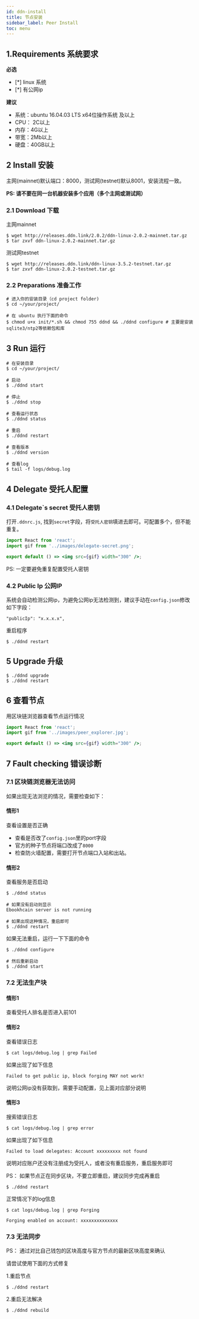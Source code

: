 ```yaml
---
id: ddn-install
title: 节点安装
sidebar_label: Peer Install
toc: menu
---
```


## 1.Requirements 系统要求

**必选**

- [*] linux 系统
- [*] 有公网ip

**建议**

- 系统：ubuntu 16.04.03 LTS x64位操作系统 及以上
- CPU： 2C以上
- 内存：4G以上
- 带宽：2Mb以上
- 硬盘：40GB以上

## 2 Install 安装

主网(mainnet)默认端口：8000，测试网(testnet)默认8001，安装流程一致。

**PS: 请不要在同一台机器安装多个应用（多个主网或测试网）**

### 2.1 Download 下载

主网mainnet

```
$ wget http://releases.ddn.link/2.0.2/ddn-linux-2.0.2-mainnet.tar.gz
$ tar zxvf ddn-linux-2.0.2-mainnet.tar.gz
```

测试网testnet

```
$ wget http://releases.ddn.link/ddn-linux-3.5.2-testnet.tar.gz
$ tar zxvf ddn-linux-2.0.2-testnet.tar.gz
```

### 2.2 Preparations 准备工作


```
# 进入你的安装目录（cd project folder)
$ cd ~/your/project/

# 在 ubuntu 执行下面的命令
$ chmod u+x init/*.sh && chmod 755 ddnd && ./ddnd configure # 主要是安装sqlite3/ntp2等依赖包和库

```

## 3 Run 运行

```
# 在安装目录
$ cd ~/your/project/

# 启动
$ ./ddnd start

# 停止
$ ./ddnd stop

# 查看运行状态
$ ./ddnd status

# 重启
$ ./ddnd restart

# 查看版本
$ ./ddnd version

# 查看log
$ tail -f logs/debug.log
```

## 4 Delegate 受托人配置

### 4.1 Delegate`s secret 受托人密钥

打开`.ddnrc.js`, 找到`secret`字段，将`受托人密钥`填进去即可。可配置多个，但不能重复。

```jsx | inline
import React from 'react';
import gif from '../images/delegate-secret.png';

export default () => <img src={gif} width="300" />;
```

PS: 一定要避免重复配置受托人密钥

### 4.2 Public Ip 公网IP

系统会自动检测公网ip，为避免公网ip无法检测到，建议手动在`config.json`修改如下字段：

```
"publicIp": "x.x.x.x",
```

重启程序

```
$ ./ddnd restart
```

## 5 Upgrade 升级

```
$ ./ddnd upgrade
$ ./ddnd restart
```

## 6 查看节点

用区块链浏览器查看节点运行情况

```jsx | inline
import React from 'react';
import gif from '../images/peer_explorer.jpg';

export default () => <img src={gif} width="300" />;
```

## 7 Fault checking 错误诊断

### 7.1 区块链浏览器无法访问

如果出现无法浏览的情况，需要检查如下：

#### 情形1

查看设置是否正确

- 查看是否改了`config.json`里的port字段
- 官方的种子节点将端口改成了`8000`
- 检查防火墙配置，需要打开节点端口入站和出站。

#### 情形2

查看服务是否启动

```
$ ./ddnd status

# 如果没有启动则显示
Ebookhcain server is not running

# 如果出现这种情况，重启即可
$ ./ddnd restart
```

如果无法重启，运行一下下面的命令

```
$ ./ddnd configure

# 然后重新启动
$ ./ddnd start
```

### 7.2 无法生产块 

#### 情形1

查看受托人排名是否进入前101

#### 情形2

查看错误日志

```
$ cat logs/debug.log | grep Failed
```

如果出现了如下信息

```
Failed to get public ip, block forging MAY not work!
```

说明公网ip没有获取到，需要手动配置，见上面对应部分说明

#### 情形3

搜索错误日志

```
$ cat logs/debug.log | grep error
```

如果出现了如下信息

```
Failed to load delegates: Account xxxxxxxxx not found
```

说明对应账户还没有注册成为受托人，或者没有重启服务，重启服务即可

PS： 如果节点正在同步区块，不要立即重启，建议同步完成再重启

```
$ ./ddnd restart
```

正常情况下的log信息

```
$ cat logs/debug.log | grep Forging

Forging enabled on account: xxxxxxxxxxxxxx
```

### 7.3 无法同步

PS： 通过对比自己钱包的区块高度与官方节点的最新区块高度来确认

请尝试使用下面的方式修复

1.重启节点

```
$ ./ddnd restart
```

2.重启无法解决

```
$ ./ddnd rebuild
```
